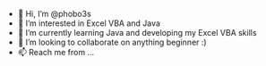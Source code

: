 - 👋 Hi, I’m @phobo3s
- 👀 I’m interested in Excel VBA and Java  
- 🌱 I’m currently learning Java and developing my Excel VBA skills
- 💞️ I’m looking to collaborate on anything beginner :)
- 📫 Reach me from ...

<!---
phobo3s/phobo3s is a ✨ special ✨ repository because its `README.md` (this file) appears on your GitHub profile.
You can click the Preview link to take a look at your changes.
--->
